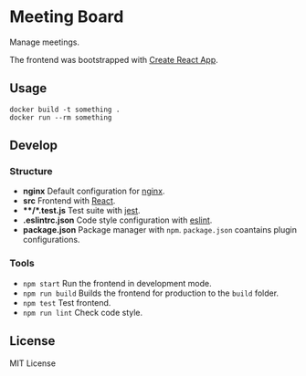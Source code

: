 # Meeting Board

Manage meetings.

The frontend was bootstrapped with [Create React App](https://github.com/facebook/create-react-app).

## Usage

    docker build -t something .
	docker run --rm something

## Develop

### Structure

* __nginx__ Default configuration for [nginx](http://nginx.org/en/docs/beginners_guide.html).
* __src__ Frontend with [React](https://reactjs.org/tutorial/tutorial.html).
* __**/*.test.js__ Test suite with [jest](https://jestjs.io/docs/en/getting-started.html).
* __.eslintrc.json__ Code style configuration with [eslint](https://eslint.org/docs/user-guide/configuring).
* __package.json__ Package manager with `npm`. `package.json` coantains plugin configurations.

### Tools

* `npm start` Run the frontend in development mode.
* `npm run build` Builds the frontend for production to the `build` folder.
* `npm test` Test frontend.
* `npm run lint` Check code style.

## License

MIT License
